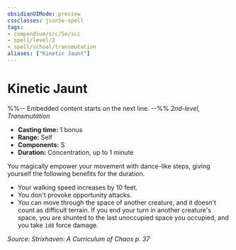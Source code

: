```yaml
---
obsidianUIMode: preview
cssclasses: json5e-spell
tags:
- compendium/src/5e/scc
- spell/level/2
- spell/school/transmutation
aliases: ["Kinetic Jaunt"]
---
```

# Kinetic Jaunt
%%-- Embedded content starts on the next line. --%%
*2nd-level, Transmutation*  

- **Casting time:** 1 bonus
- **Range:** Self
- **Components:** S
- **Duration:** Concentration, up to 1 minute

You magically empower your movement with dance-like steps, giving yourself the following benefits for the duration.

- Your walking speed increases by 10 feet.  
- You don't provoke opportunity attacks.  
- You can move through the space of another creature, and it doesn't count as difficult terrain. If you end your turn in another creature's space, you are shunted to the last unoccupied space you occupied, and you take `1d8` force damage.  

*Source: Strixhaven: A Curriculum of Chaos p. 37*